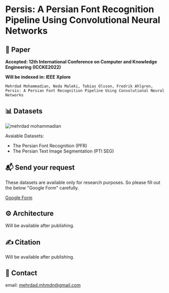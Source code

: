 # Persis: A Persian Font Recognition Pipeline Using Convolutional Neural Networks


## 📖 Paper
**Accepted: 12th International Conference on Computer and Knowledge Engineering (ICCKE2022)**

**Will be indexed in: IEEE Xplore**

```Mehrdad Mohammadian, Neda Maleki, Tobias Olsson, Fredrik Ahlgren, Persis: A Persian Font Recognition Pipeline Using Convolutional Neural Networks ```


## 📊 Datasets
![mehrdad mohammadian](assets/presis-some-samples.png)


Avaiable Datasets:
- The Persian Font Recognition (PFR) 
- The Persian Text Image Segmentation (PTI SEG) 

## 📬 Send your request
These datasets are available only for research purposes. So please fill out the below "Google Form" carefully.

[Google Form](https://docs.google.com/forms/d/e/1FAIpQLScyDsPJ9PUXrae6X6mlOxjnZw4xV03BEJhSPoThZkh5YsnwXw/viewform?usp=sf_link)

## ⚙️ Architecture
Will be available after publishing.

## ✍️ Citation
Will be available after publishing.


## 📧 Contact
email:  mehrdad.mhmdn@gmail.com
